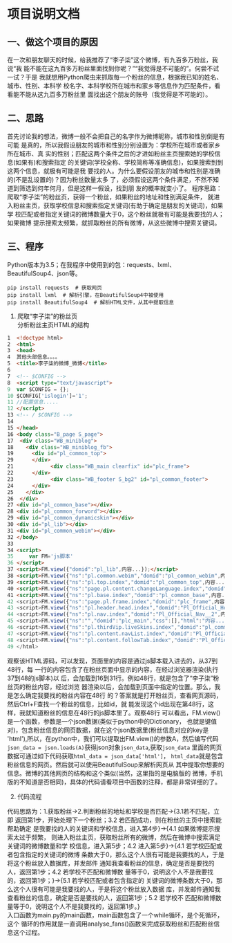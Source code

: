 # 项目说明文档 #

## 一、做这个项目的原因 ##
在一次和朋友聊天的时候，给我推荐了“李子柒”这个微博，有九百多万粉丝，我说“我
能不能在这九百多万粉丝里面找到你呢？”“我觉得是不可能的”。何尝不试一试？于是
我就想用Python爬虫来抓取每一个粉丝的信息，根据我已知的姓名、城市、性别、本科学
校名字、本科学校所在城市和家乡等信息作为匹配条件，看看能不能从这九百多万粉丝里
面找出这个朋友的账号（我觉得是不可能的）。

## 二、思路 ##
   首先讨论我的想法，微博一般不会把自己的名字作为微博昵称，城市和性别倒是有可能
是真的，所以我假设朋友的城市和性别分别设置为：学校所在城市或者家乡所在城市、真
实的性别；匹配这两个条件之后的才进如粉丝主页搜索她的学校信息(如果有)和搜索指定
的关键词(学校全称、学校简称等准确信息)，如果搜索到到这两个信息，就极有可能是我
要找的人。为什么要假设朋友的城市和性别是准确的(不是乱设置的)？因为粉丝数量太多
了，必须假设这两个条件满足，不然不知道到筛选到何年何月，但是这样一假设，找到朋
友的概率就变小了。
  程序思路：爬取“李子柒”的粉丝页，获得一个粉丝，如果粉丝的地址和性别满足条件，
就进入粉丝主页，获取学校信息和搜索指定关键词(有助于确定是朋友的关键词)，如果学
校匹配或者指定关键词的微博数量大于0，这个粉丝就极有可能是我要找的人；如果微博
提示搜索太频繁，就抓取粉丝的所有微博，从这些微博中搜索关键词。

## 三、程序 ##
  Python版本为3.5；在我程序中使用到的包：requests、lxml、BeautifulSoup4、json等。
```
pip install requests  # 获取网页
pip install lxml  # 解析引擎，在BeautifulSoup4中被使用
pip install BeautifulSoup4  # 解析HTML文件，从其中提取信息
```
  1. 爬取“李子柒”的粉丝页  
  分析粉丝主页HTML的结构
```html
1  <!doctype html>
2  <html>
3  <head>
4  其他头部信息。。。。
5  <title>李子柒的微博_微博</title>
6
7  <!-- $CONFIG -->
8  <script type="text/javascript">
9  var $CONFIG = {};
10 $CONFIG['islogin']='1'; 
11 //配置信息.....
12 </script>
13 <!-- / $CONFIG -->
14 
15 </head>
16 <body class="B_page S_page">
17  <div class="WB_miniblog">
18    <div class="WB_miniblog_fb">
19      <div id="pl_common_top">
29      </div>
21            <div class="WB_main clearfix" id="plc_frame">
22      </div>
23            <div class="WB_footer S_bg2" id="pl_common_footer">
24      </div>
25    </div>
26  </div>
27 <div id="pl_common_base"></div>
28 <div id="pl_common_forword"></div>
29 <div id="pl_common_dynamicskin"></div>
30 <div id="pl_lib"></div>
31 <div id="pl_common_webim"></div>
32 </body>
33
34 <script>
35     var FM='js脚本'
36 </script>
37 <script>FM.view({"domid":"pl_lib",内容...});</script>
38 <script>FM.view({"ns":"pl.common.webim","domid":"pl_common_webim",内容...})</script>
39 <script>FM.view({"ns":"pl.top.index","domid":"pl_common_top",内容...})</script>
40 <script>FM.view({"ns":"page.pl.content.changeLanguage.index","domid":"pl_common_footer","css":[],内容...})</script>
41 <script>FM.view({"ns":"pl.base.index","domid":"pl_common_base",内容...)</script>
42 <script>FM.view({"ns":"page.pl.frame.index","domid":"plc_frame",内容...})</script>
43 <script>FM.view({"ns":"pl.header.head.index","domid":"Pl_Official_Headerv6__1",内容...})</script>
44 <script>FM.view({"ns":"pl.nav.index","domid":"Pl_Official_Nav__2",内容...})</script>
45 <script>FM.view({"ns":"","domid":"plc_main","css":[],"html":"内容...",内容...})</script>
46 <script>FM.view({"ns":"pl.thirdVip.liveSkins.index","domid":"pl_common_dynamicskin",内容...)</script>
47 <script>FM.view({"ns":"pl.content.navList.index","domid":"Pl_Official_HisRelationNav__58",内容...})</script>
48 <script>FM.view({"ns":"pl.content.followTab.index","domid":"Pl_Official_HisRelation__59","html":"内容...",内容...})</script>
49 </html>
```
  观察该HTML源码，可以发现，页面里的内容是通过js脚本载入进去的，从37到48行，每
一行的内容包含了在粉丝页面中显示的内容，在经过浏览器渲染(执行37到48的js脚本)以
后，会加载到16到31行。例如48行，就是包含了“李子柒”粉丝页的粉丝内容，经过浏览
器渲染以后，会加载到页面中指定的位置。那么，我是怎么确定我要找的粉丝内容在48行
的？答案就是打开粉丝页，查看网页源码，然后Ctrl+F查找一个粉丝的信息，比如id，就
能发现这个id出现在第48行，这样，我就知道粉丝的信息在48行的js脚本里了。观察48行
可以看出，FM.view()是一个函数，参数是一个json数据(类似于python中的Dictionary，
也就是键值对)，包含粉丝信息的网页数据，就在这个json数据里(粉丝信息对应的key是
'html'),所以，在python中，我们可以提取出FM.view()的参数A，然后编写代码
```json_data = json.loads(A)```获得json对象```json_data```,获取```json_data```
里面的网页数据可通过如下代码获取```html_data = json_data['html']```，
```html_data```就是包含粉丝信息的网页。然后就可以使用BeautifulSoup来解析网页从
其中提取你想要的信息。微博的其他网页的结构和这个类似(当然，这里指的是电脑版的
微博，手机版的不知道是否相同)，具体的代码请看项目中函数的注释，都是非常详细的了。  

  2. 代码流程  
  
  代码思路为：1.获取粉丝→2.判断粉丝的地址和学校是否匹配→{3.1若不匹配，立即
返回第1步，开始处理下一个粉丝；3.2 若匹配成功，则在粉丝的主页中搜索能帮助确定
是我要找的人的关键词和学校信息，进入第4步}→{4.1 如果微博提示搜索太过于频繁，
则进入粉丝主页，获取粉丝所有的微博，然后在微博中搜索满足关键词的微博数量和学
校信息，进入第5步；4.2 进入第5步}→{4.1 若学校匹配或者包含指定的关键词的微博
条数大于0，那么这个人很有可能是我要找的人，于是将这个粉丝放入数据库，并发邮件
通知我查看粉丝的信息，确定是否是要找的人，返回第1步；4.2 若学校不匹配和微博数
量等于0，说明这个人不是我要找的，返回第1步；}→{5.1 若学校匹配或者包含指定的
关键词的微博条数大于0，那么这个人很有可能是我要找的人，于是将这个粉丝放入数据
库，并发邮件通知我查看粉丝的信息，确定是否是要找的人，返回第1步；5.2 若学校不
匹配和微博数量等于0，说明这个人不是我要找的，返回第1步。}  
  入口函数为main.py的main函数，main函数包含了一个while循环，是个死循环，这个
循环的作用就是一直调用analyse_fans()函数来完成获取粉丝和匹配粉丝信息这个过程。